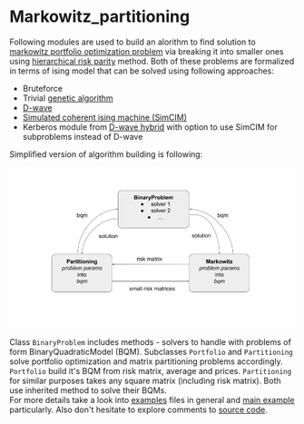 # Markowitz_partitioning

Following modules are used to build an alorithm to find solution to 
[markowitz portfolio optimization problem](https://www.researchgate.net/project/Financial-Portfolio-Management-using-D-Wave-Quantum-Computer-The-Case-of-Abu-Dhabi-Stock-Exchange)
via breaking it into smaller ones using [hierarchical risk parity](https://1qbit.com/whitepaper/quantum-inspired-hierarchical-risk-parity/) 
method. Both of these problems are formalized in terms of ising model that can be solved 
using following approaches:
* Bruteforce
* Trivial [genetic algorithm](https://pyeasyga.readthedocs.io/en/latest/)
* [D-wave](https://www.dwavesys.com/take-leap)
* [Simulated coherent ising machine (SimCIM)](https://www.osapublishing.org/oe/abstract.cfm?uri=oe-27-7-10288)
* Kerberos module from [D-wave hybrid](https://docs.ocean.dwavesys.com/projects/hybrid/en/latest/) 
with option to use SimCIM for subproblems instead of D-wave

Simplified version of algorithm building is following:

![Chart](chart.png)

Class `BinaryProblem` includes methods - solvers to handle with problems of form 
BinaryQuadraticModel (BQM). Subclasses `Portfolio` and `Partitioning` 
solve portfolio optimization and matrix partitioning problems accordingly. 
`Portfolio` build it's BQM from risk matrix, average and prices. `Partitioning` for similar
purposes takes any square matrix (including risk matrix). Both use inherited method to solve 
their BQMs.  
For more details take a look into [examples](examples) files in general and [main example](examples/main_example.ipynb)
 particularly. Also don't hesitate to explore comments to [source code](modules).

